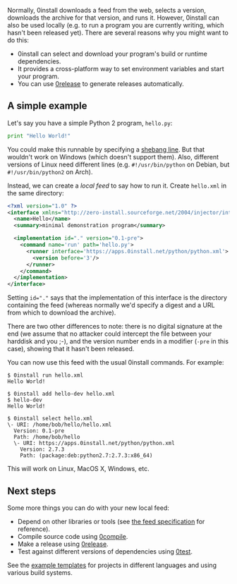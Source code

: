 Normally, 0install downloads a feed from the web, selects a version, downloads the archive for that version, and runs it. However, 0install can also be used locally (e.g. to run a program you are currently writing, which hasn't been released yet). There are several reasons why you might want to do this:

- 0install can select and download your program's build or runtime dependencies.
- It provides a cross-platform way to set environment variables and start your program.
- You can use [0release](../tools/0release/index.md) to generate releases automatically.

## A simple example

Let's say you have a simple Python 2 program, `hello.py`:

```python
print "Hello World!"
```

You could make this runnable by specifying a [shebang line](http://en.wikipedia.org/wiki/Shebang_%28Unix%29). But that wouldn't work on Windows (which doesn't support them). Also, different versions of Linux need different lines (e.g. `#!/usr/bin/python` on Debian, but `#!/usr/bin/python2` on Arch).

Instead, we can create a _local feed_ to say how to run it. Create `hello.xml` in the same directory:

```xml
<?xml version="1.0" ?>
<interface xmlns="http://zero-install.sourceforge.net/2004/injector/interface">
  <name>Hello</name>
  <summary>minimal demonstration program</summary>

  <implementation id="." version="0.1-pre">
    <command name='run' path='hello.py'>
      <runner interface='https://apps.0install.net/python/python.xml'>
        <version before='3'/>
      </runner>
    </command>
  </implementation>
</interface>
```

Setting `id="."` says that the implementation of this interface is the directory containing the feed (whereas normally we'd specify a digest and a URL from which to download the archive).

There are two other differences to note: there is no digital signature at the end (we assume that no attacker could intercept the file between your harddisk and you ;-), and the version number ends in a modifier (`-pre` in this case), showing that it hasn't been released.

You can now use this feed with the usual 0install commands. For example:

```
$ 0install run hello.xml
Hello World!

$ 0install add hello-dev hello.xml
$ hello-dev
Hello World!

$ 0install select hello.xml
\- URI: /home/bob/hello/hello.xml
  Version: 0.1-pre
  Path: /home/bob/hello
  \- URI: https://apps.0install.net/python/python.xml
    Version: 2.7.3
    Path: (package:deb:python2.7:2.7.3:x86_64)
```

This will work on Linux, MacOS X, Windows, etc.

## Next steps

Some more things you can do with your new local feed:

- Depend on other libraries or tools (see [the feed specification](../specifications/feed.md) for reference).
- Compile source code using [0compile](../tools/0compile/developers.md).
- Make a release using [0release](../tools/0release/index.md).
- Test against different versions of dependencies using [0test](../tools/0test.md).

See the [example templates](templates.md) for projects in different languages and using various build systems.
